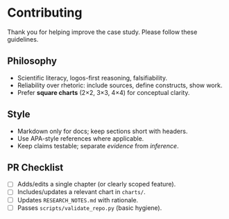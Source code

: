 # Contributing

Thank you for helping improve the case study. Please follow these guidelines.

## Philosophy
- Scientific literacy, logos-first reasoning, falsifiability.
- Reliability over rhetoric: include sources, define constructs, show work.
- Prefer **square charts** (2×2, 3×3, 4×4) for conceptual clarity.

## Style
- Markdown only for docs; keep sections short with headers.
- Use APA-style references where applicable.
- Keep claims testable; separate *evidence* from *inference*.

## PR Checklist
- [ ] Adds/edits a single chapter (or clearly scoped feature).
- [ ] Includes/updates a relevant chart in `charts/`.
- [ ] Updates `RESEARCH_NOTES.md` with rationale.
- [ ] Passes `scripts/validate_repo.py` (basic hygiene).
